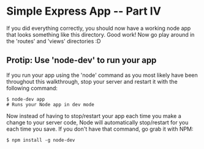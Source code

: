 Simple Express App -- Part IV
=============================
If you did everything correctly, you should now have a working node app that looks something like this directory. Good work! Now go play around in the 'routes' and 'views' directories :D

Protip: Use 'node-dev' to run your app
--------------------------------------
If you run your app using the 'node' command as you most likely have been throughout this walkthrough, stop your server and restart it with the following command:

    $ node-dev app
    # Runs your Node app in dev mode
    
Now instead of having to stop/restart your app each time you make a change to your server code, Node will automatically stop/restart for you each time you save. If you don't have that command, go grab it with NPM:
    
    $ npm install -g node-dev
